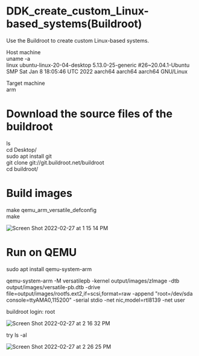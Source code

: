 # DDK_create_custom_Linux-based_systems(Buildroot)
Use the Buildroot to create custom Linux-based systems.

Host machine <br/>
uname -a <br/>
linux ubuntu-linux-20-04-desktop 5.13.0-25-generic #26~20.04.1-Ubuntu SMP Sat Jan 8 18:05:46 UTC 2022 aarch64 aarch64 aarch64 GNU/Linux &nbsp;

Target machine <br/>
arm &nbsp;

# Download the source files of the buildroot
ls  <br/>
cd Desktop/  <br/>
sudo apt install git <br/>
git clone git://git.buildroot.net/buildroot <br/>
cd buildroot/ &nbsp;

# Build images
make qemu_arm_versatile_defconfig <br/>
make &nbsp;

![Screen Shot 2022-02-27 at 1 15 14 PM](https://user-images.githubusercontent.com/67073582/155870630-fe357d0b-567c-47dd-b79d-051c7ee1ade6.png) &nbsp;

# Run on QEMU
sudo apt install qemu-system-arm <br/>

qemu-system-arm -M versatilepb -kernel output/images/zImage -dtb output/images/versatile-pb.dtb -drive file=output/images/rootfs.ext2,if=scsi,format=raw -append "root=/dev/sda console=ttyAMA0,115200" -serial stdio -net nic,model=rtl8139 -net user &nbsp;

buildroot login: root &nbsp;

![Screen Shot 2022-02-27 at 2 16 32 PM](https://user-images.githubusercontent.com/67073582/155870744-7eee022d-b4f3-4575-b7f7-021e1dbc1523.png) <br/>

try ls -al &nbsp;

![Screen Shot 2022-02-27 at 2 26 25 PM](https://user-images.githubusercontent.com/67073582/155871104-b68a19b5-adb1-4b7a-8f40-dfdef1b1bc68.png) &nbsp;

